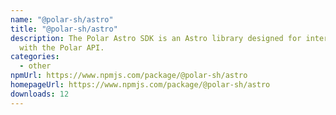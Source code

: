 ```yaml
---
name: "@polar-sh/astro"
title: "@polar-sh/astro"
description: The Polar Astro SDK is an Astro library designed for interacting
  with the Polar API.
categories:
  - other
npmUrl: https://www.npmjs.com/package/@polar-sh/astro
homepageUrl: https://www.npmjs.com/package/@polar-sh/astro
downloads: 12
---
```

